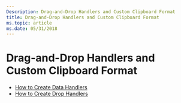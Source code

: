 ```yaml
---
Description: Drag-and-Drop Handlers and Custom Clipboard Format
title: Drag-and-Drop Handlers and Custom Clipboard Format
ms.topic: article
ms.date: 05/31/2018
---
```


# Drag-and-Drop Handlers and Custom Clipboard Format

-   [How to Create Data Handlers](how-to-create-data-handlers.md)
-   [How to Create Drop Handlers](how-to-create-drop-handlers.md)

 

 



